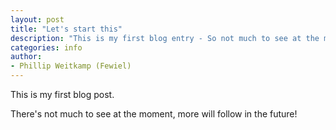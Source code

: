 ```yaml
---
layout: post
title: "Let's start this"
description: "This is my first blog entry - So not much to see at the moment!"
categories: info
author:
- Phillip Weitkamp (Fewiel)
---
```

This is my first blog post.

There's not much to see at the moment, more will follow in the future! 